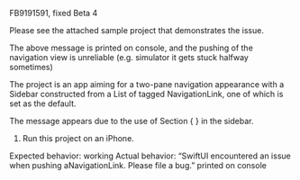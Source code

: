FB9191591, fixed Beta 4

Please see the attached sample project that demonstrates the issue.

The above message is printed on console, and the pushing of the navigation view is unreliable (e.g. simulator it gets stuck halfway sometimes)

The project is an app aiming for a two-pane navigation appearance with a Sidebar constructed from a List of tagged NavigationLink, one of which is set as the default.

The message appears due to the use of Section { } in the sidebar.

1. Run this project on an iPhone.

Expected behavior: working
Actual behavior: “SwiftUI encountered an issue when pushing aNavigationLink. Please file a bug.” printed on console
